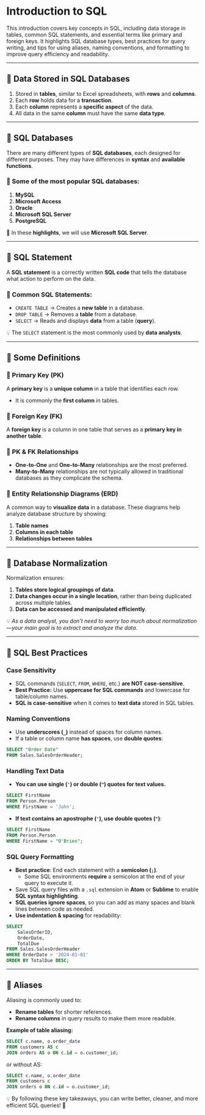 # Introduction to SQL 
This introduction covers key concepts in SQL, including data storage in tables, common SQL statements, and essential terms like primary and foreign keys. It highlights SQL database types, best practices for query writing, and tips for using aliases, naming conventions, and formatting to improve query efficiency and readability.

---

## 📌 Data Stored in SQL Databases  
1. Stored in **tables**, similar to Excel spreadsheets, with **rows** and **columns**.  
2. Each **row** holds data for a **transaction**.  
3. Each **column** represents a **specific aspect** of the data.  
4. All data in the same **column** must have the same **data type**.  

---

## 📌 SQL Databases  
There are many different types of **SQL databases**, each designed for different purposes. They may have differences in **syntax** and **available functions**.

### 🔹 Some of the most popular SQL databases:  
1. **MySQL**  
2. **Microsoft Access**  
3. **Oracle**  
4. **Microsoft SQL Server**  
5. **PostgreSQL**  

🚀 In these **highlights**, we will use **Microsoft SQL Server**.  

---

## 📌 SQL Statement  
A **SQL statement** is a correctly written **SQL code** that tells the database what action to perform on the data.

### 🔹 Common SQL Statements:  
- `CREATE TABLE` → Creates a **new table** in a database.  
- `DROP TABLE` → Removes a **table** from a database.  
- `SELECT` → Reads and displays **data** from a table (**query**).  

💡 The `SELECT` statement is the most commonly used by **data analysts**.  

---

## 📌 Some Definitions  

### 🔹 Primary Key (PK)  
A **primary key** is a **unique column** in a table that identifies each row.  
- It is commonly the **first column** in tables.  

### 🔹 Foreign Key (FK)  
A **foreign key** is a column in one table that serves as a **primary key in another table**.  

### 🔹 PK & FK Relationships  
- **One-to-One** and **One-to-Many** relationships are the most preferred.  
- **Many-to-Many** relationships are not typically allowed in traditional databases as they complicate the schema.  

### 🔹 Entity Relationship Diagrams (ERD)  
A common way to **visualize data** in a database. These diagrams help analyze database structure by showing:  
1. **Table names**  
2. **Columns in each table**  
3. **Relationships between tables**  

---

## 📌 Database Normalization  
Normalization ensures:  
1. **Tables store logical groupings of data**.  
2. **Data changes occur in a single location**, rather than being duplicated across multiple tables.  
3. **Data can be accessed and manipulated efficiently**.  

💡 *As a data analyst, you don’t need to worry too much about normalization—your main goal is to extract and analyze the data.*  

---

## 📌 SQL Best Practices  

### Case Sensitivity  
- SQL commands (`SELECT`, `FROM`, `WHERE`, etc.) **are NOT case-sensitive**.
- **Best Practice:** Use **uppercase for SQL commands** and lowercase for table/column names.
- **SQL is case-sensitive** when it comes to **text data** stored in SQL tables.  

### Naming Conventions  
- Use **underscores (`_`)** instead of spaces for column names.
- If a table or column name **has spaces**, use **double quotes**:  
```sql
SELECT "Order Date"
FROM Sales.SalesOrderHeader;
```

### Handling Text Data  
- **You can use single (`'`) or double (`"`) quotes for text values.**
```sql
SELECT FirstName
FROM Person.Person
WHERE FirstName = 'John';
```
- **If text contains an apostrophe (`'`), use double quotes (`"`)**:
```sql
SELECT FirstName
FROM Person.Person
WHERE FirstName = "O'Brien";
```

### SQL Query Formatting  
- **Best practice**: End each statement with a **semicolon (`;`)**.  
   - Some SQL environments **require** a semicolon at the end of your query to execute it.
- Save SQL query files with a `.sql` extension in **Atom** or **Sublime** to enable **SQL syntax highlighting**. 
- **SQL queries ignore spaces**, so you can add as many spaces and blank lines between code as needed.  
- **Use indentation & spacing** for readability:
```sql
SELECT  
    SalesOrderID,  
    OrderDate,  
    TotalDue  
FROM Sales.SalesOrderHeader  
WHERE OrderDate > '2024-01-01'  
ORDER BY TotalDue DESC;
```

---
## 📌 Aliases  
Aliasing is commonly used to:  
- **Rename tables** for shorter references.  
- **Rename columns** in query results to make them more readable.  

**Example of table aliasing:**  
```sql
SELECT c.name, o.order_date  
FROM customers AS c  
JOIN orders AS o ON c.id = o.customer_id;
```
or without AS:
```sql
SELECT c.name, o.order_date  
FROM customers c  
JOIN orders o ON c.id = o.customer_id;
```

💡 By following these key takeaways, you can write better, cleaner, and more efficient SQL queries! 🚀
